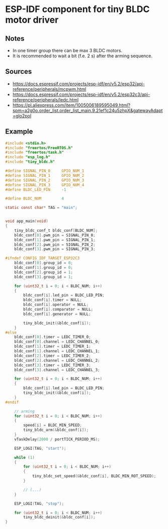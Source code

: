 # ESP-IDF component for tiny BLDC motor driver

## Notes
* In one timer group there can be max 3 BLDC motors.
* It is recommended to wait a bit (f.e. 2 s) after the arming sequence.

## Sources
* https://docs.espressif.com/projects/esp-idf/en/v5.2/esp32/api-reference/peripherals/mcpwm.html
* https://docs.espressif.com/projects/esp-idf/en/v5.2/esp32c3/api-reference/peripherals/ledc.html
* https://pl.aliexpress.com/item/1005006189595049.html?spm=a2g0o.order_list.order_list_main.9.21ef1c24u5zhpX&gatewayAdapt=glo2pol

## Example
``` C
#include <stdio.h>
#include "freertos/FreeRTOS.h"
#include "freertos/task.h"
#include "esp_log.h"
#include "tiny_bldc.h"

#define SIGNAL_PIN_0     GPIO_NUM_1
#define SIGNAL_PIN_1     GPIO_NUM_2
#define SIGNAL_PIN_2     GPIO_NUM_3
#define SIGNAL_PIN_3     GPIO_NUM_4
#define BLDC_LED_PIN     -1

#define BLDC_NUM         4

static const char* TAG = "main";


void app_main(void)
{
    tiny_bldc_conf_t bldc_conf[BLDC_NUM];
    bldc_conf[0].pwm_pin = SIGNAL_PIN_0;
    bldc_conf[1].pwm_pin = SIGNAL_PIN_1;
    bldc_conf[2].pwm_pin = SIGNAL_PIN_2;
    bldc_conf[3].pwm_pin = SIGNAL_PIN_3;

#ifndef CONFIG_IDF_TARGET_ESP32C3
    bldc_conf[0].group_id = 0;
    bldc_conf[1].group_id = 0;
    bldc_conf[2].group_id = 1;
    bldc_conf[3].group_id = 1;

    for (uint32_t i = 0; i < BLDC_NUM; i++)
    {
        bldc_conf[i].led_pin = BLDC_LED_PIN;
        bldc_conf[i].timer = NULL;
        bldc_conf[i].operator = NULL;
        bldc_conf[i].comparator = NULL;
        bldc_conf[i].generator = NULL;

        tiny_bldc_init(&bldc_conf[i]);
    }
#else
    bldc_conf[0].timer = LEDC_TIMER_0;
    bldc_conf[0].channel = LEDC_CHANNEL_0;
    bldc_conf[1].timer = LEDC_TIMER_1;
    bldc_conf[1].channel = LEDC_CHANNEL_1;
    bldc_conf[2].timer = LEDC_TIMER_2;
    bldc_conf[2].channel = LEDC_CHANNEL_2;
    bldc_conf[3].timer = LEDC_TIMER_3;
    bldc_conf[3].channel = LEDC_CHANNEL_3;

    for (uint32_t i = 0; i < BLDC_NUM; i++)
    {
        bldc_conf[i].led_pin = BLDC_LED_PIN;
        tiny_bldc_init(&bldc_conf[i]);
    }
#endif

    // arming
    for (uint32_t i = 0; i < BLDC_NUM; i++)
    {
        speed[i] = BLDC_MIN_SPEED;
        tiny_bldc_arm(&bldc_conf[i]);
    }
    vTaskDelay(2000 / portTICK_PERIOD_MS);

    ESP_LOGI(TAG, "start");

    while (1)
    {
        for (uint32_t i = 0; i < BLDC_NUM; i++)
        {
            tiny_bldc_set_speed(&bldc_conf[i], BLDC_MIN_ROT_SPEED);
        }

        // (...)
    }

    ESP_LOGI(TAG, "stop");

    for (uint32_t i = 0; i < BLDC_NUM; i++)
        tiny_bldc_deinit(&bldc_conf[i]);
}
```
